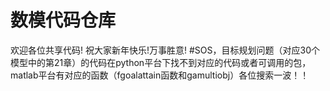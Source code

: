 # 数模代码仓库
欢迎各位共享代码!
祝大家新年快乐!万事胜意!
#SOS，目标规划问题（对应30个模型中的第21章）的代码在python平台下找不到对应的代码或者可调用的包，matlab平台有对应的函数（fgoalattain函数和gamultiobj）各位搜索一波！！

